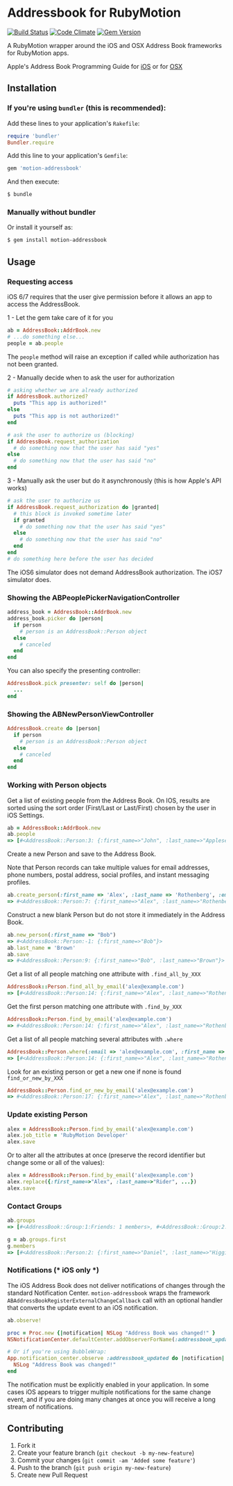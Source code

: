 # Addressbook for RubyMotion

[![Build Status](https://secure.travis-ci.org/alexrothenberg/motion-addressbook.png)](http://travis-ci.org/alexrothenberg/motion-addressbook)
[![Code Climate](https://codeclimate.com/github/alexrothenberg/motion-addressbook.png)](https://codeclimate.com/github/alexrothenberg/motion-addressbook)
[![Gem Version](https://badge.fury.io/rb/motion-addressbook.png)](http://badge.fury.io/rb/motion-addressbook)

A RubyMotion wrapper around the iOS and OSX Address Book frameworks for RubyMotion apps.

Apple's Address Book Programming Guide for [iOS](http://developer.apple.com/library/ios/#DOCUMENTATION/ContactData/Conceptual/AddressBookProgrammingGuideforiPhone/Introduction.html)
or for [OSX](https://developer.apple.com/library/mac/#documentation/userexperience/Conceptual/AddressBook/AddressBook.html#//apple_ref/doc/uid/10000117i)

## Installation

### If you're using `bundler` (this is recommended):

Add these lines to your application's `Rakefile`:

```ruby
require 'bundler'
Bundler.require
```

Add this line to your application's `Gemfile`:

```ruby
gem 'motion-addressbook'
```

And then execute:

```bash
$ bundle
```

### Manually without bundler

Or install it yourself as:

```bash
$ gem install motion-addressbook
```

## Usage

### Requesting access

iOS 6/7 requires that the user give permission before it allows an app to access the AddressBook.

1 - Let the gem take care of it for you

```ruby
ab = AddressBook::AddrBook.new
# ...do something else...
people = ab.people
```

The `people` method will raise an exception if called while
authorization has not been granted.

2 - Manually decide when to ask the user for authorization

```ruby
# asking whether we are already authorized
if AddressBook.authorized?
  puts "This app is authorized!"
else
  puts "This app is not authorized!"
end

# ask the user to authorize us (blocking)
if AddressBook.request_authorization
  # do something now that the user has said "yes"
else
  # do something now that the user has said "no"
end
```

3 - Manually ask the user but do it asynchronously (this is how Apple's API works)

```ruby
# ask the user to authorize us
if AddressBook.request_authorization do |granted|
  # this block is invoked sometime later
  if granted
    # do something now that the user has said "yes"
  else
    # do something now that the user has said "no"
  end
end
# do something here before the user has decided
```

The iOS6 simulator does not demand AddressBook authorization. The iOS7
simulator does.

### Showing the ABPeoplePickerNavigationController

```ruby
address_book = AddressBook::AddrBook.new
address_book.picker do |person|
  if person
    # person is an AddressBook::Person object
  else
    # canceled
  end
end
```

You can also specify the presenting controller:

```ruby
AddressBook.pick presenter: self do |person|
  ...
end
```

### Showing the ABNewPersonViewController

```ruby
AddressBook.create do |person|
  if person
    # person is an AddressBook::Person object
  else
    # canceled
  end
end
```

### Working with Person objects

Get a list of existing people from the Address Book. On IOS, results
are sorted using the sort order (First/Last or Last/First) chosen by
the user in iOS Settings.

```ruby
ab = AddressBook::AddrBook.new
ab.people
=> [#<AddressBook::Person:3: {:first_name=>"John", :last_name=>"Appleseed", ...}>, ...]
```

Create a new Person and save to the Address Book.

Note that Person records can take multiple values for email addresses, phone
numbers, postal address, social profiles, and instant messaging
profiles.

```ruby
ab.create_person(:first_name => 'Alex', :last_name => 'Rothenberg', :emails => [{ :value => 'alex@example.com', :label => 'Home'}], :phones => [{ :value => '9920149993', :label => 'Mobile'}])
=> #<AddressBook::Person:7: {:first_name=>"Alex", :last_name=>"Rothenberg", ...}>
```

Construct a new blank Person but do not store it immediately in the Address Book.

```ruby
ab.new_person(:first_name => "Bob")
=> #<AddressBook::Person:-1: {:first_name=>"Bob"}>
ab.last_name = 'Brown'
ab.save
=> #<AddressBook::Person:9: {:first_name=>"Bob", :last_name=>"Brown"}>
```

Get a list of all people matching one attribute with `.find_all_by_XXX`

```ruby
AddressBook::Person.find_all_by_email('alex@example.com')
=> [#<AddressBook::Person:14: {:first_name=>"Alex", :last_name=>"Rothenberg", ...}>]
```

Get the first person matching one attribute with `.find_by_XXX`

```ruby
AddressBook::Person.find_by_email('alex@example.com')
=> #<AddressBook::Person:14: {:first_name=>"Alex", :last_name=>"Rothenberg", ...}>]
```

Get a list of all people matching several attributes with `.where`

```ruby
AddressBook::Person.where(:email => 'alex@example.com', :first_name => 'Alex')
=> [#<AddressBook::Person:14: {:first_name=>"Alex", :last_name=>"Rothenberg", ...}>]
```

Look for an existing person or get a new one if none is found `find_or_new_by_XXX`

```ruby
AddressBook::Person.find_or_new_by_email('alex@example.com')
=> #<AddressBook::Person:17: {:first_name=>"Alex", :last_name=>"Rothenberg", ...}>]
```

### Update existing Person

```ruby
alex = AddressBook::Person.find_by_email('alex@example.com')
alex.job_title = 'RubyMotion Developer'
alex.save
```

Or to alter all the attributes at once (preserve the record identifier
but change some or all of the values):

```ruby
alex = AddressBook::Person.find_by_email('alex@example.com')
alex.replace({:first_name=>"Alex", :last_name=>"Rider", ...})
alex.save
```

### Contact Groups

```ruby
ab.groups
=> [#<AddressBook::Group:1:Friends: 1 members>, #<AddressBook::Group:2:Work: 0 members>]

g = ab.groups.first
g.members
=> [#<AddressBook::Person:2: {:first_name=>"Daniel", :last_name=>"Higgins", ...}>]
```

### Notifications (\* iOS only \*)

The iOS Address Book does not deliver notifications of changes through
the standard Notification Center. `motion-addressbook` wraps the
framework `ABAddressBookRegisterExternalChangeCallback` call with an
optional handler that converts the update event to an iOS
notification.

```ruby
ab.observe!

proc = Proc.new {|notification| NSLog "Address Book was changed!" }
NSNotificationCenter.defaultCenter.addObserverForName(:addressbook_updated, object:nil, queue:NSOperationQueue.mainQueue, usingBlock:proc)

# Or if you're using BubbleWrap:
App.notification_center.observe :addressbook_updated do |notification|
  NSLog "Address Book was changed!"
end
```

The notification must be explicitly enabled in your application. In
some cases iOS appears to trigger multiple notifications for the same
change event, and if you are doing many changes at once you will
receive a long stream of notifications.

## Contributing

1. Fork it
2. Create your feature branch (`git checkout -b my-new-feature`)
3. Commit your changes (`git commit -am 'Added some feature'`)
4. Push to the branch (`git push origin my-new-feature`)
5. Create new Pull Request
